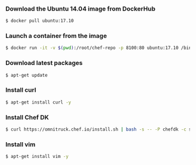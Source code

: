 ### Download the Ubuntu 14.04 image from DockerHub
```bash
$ docker pull ubuntu:17.10
```

### Launch a container from the image
```bash
$ docker run -it -v $(pwd):/root/chef-repo -p 8100:80 ubuntu:17.10 /bin/bash
```

### Download latest packages
```bash
$ apt-get update
```

### Install curl
```bash
$ apt-get install curl -y
```

### Install Chef DK
```bash
$ curl https://omnitruck.chef.io/install.sh | bash -s -- -P chefdk -c stable -v 2.5.3
```

### Install vim
```bash
$ apt-get install vim -y
```